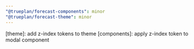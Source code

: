 ```yaml
---
"@trueplan/forecast-components": minor
"@trueplan/forecast-theme": minor
---
```


[theme]: add z-index tokens to theme
[components]: apply z-index token to modal component
